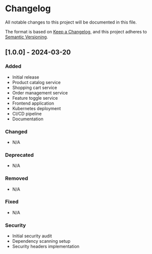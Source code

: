 # Changelog

All notable changes to this project will be documented in this file.

The format is based on [Keep a Changelog](https://keepachangelog.com/en/1.0.0/),
and this project adheres to [Semantic Versioning](https://semver.org/spec/v2.0.0.html).

## [1.0.0] - 2024-03-20

### Added

- Initial release
- Product catalog service
- Shopping cart service
- Order management service
- Feature toggle service
- Frontend application
- Kubernetes deployment
- CI/CD pipeline
- Documentation

### Changed

- N/A

### Deprecated

- N/A

### Removed

- N/A

### Fixed

- N/A

### Security

- Initial security audit
- Dependency scanning setup
- Security headers implementation
